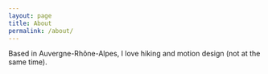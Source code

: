 ```yaml
---
layout: page
title: About
permalink: /about/
---
```


Based in Auvergne-Rhône-Alpes, I love hiking and motion design (not at the same time). 





